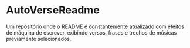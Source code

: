 # AutoVerseReadme
Um repositório onde o README é constantemente atualizado com efeitos de máquina de escrever, exibindo versos, frases e trechos de músicas previamente selecionados.
